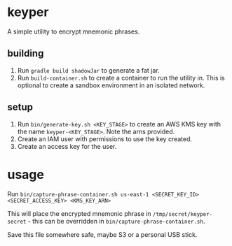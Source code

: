 # keyper

A simple utility to encrypt mnemonic phrases.

## building

1. Run `gradle build shadowJar` to generate a fat jar.
2. Run `build-container.sh` to create a container to run the utility in.  This is optional to create a sandbox environment in an isolated network.

## setup

1. Run `bin/generate-key.sh <KEY_STAGE>` to create an AWS KMS key with the name `keyper-<KEY_STAGE>`.  Note the arns provided.
2. Create an IAM user with permissions to use the key created.
3. Create an access key for the user.

# usage

Run `bin/capture-phrase-container.sh us-east-1 <SECRET_KEY_ID> <SECRET_ACCESS_KEY> <KMS_KEY_ARN>`

This will place the encrypted mnemonic phrase in `/tmp/secret/keyper-secret` - this can be overridden in `bin/capture-phrase-container.sh`.

Save this file somewhere safe, maybe S3 or a personal USB stick.
